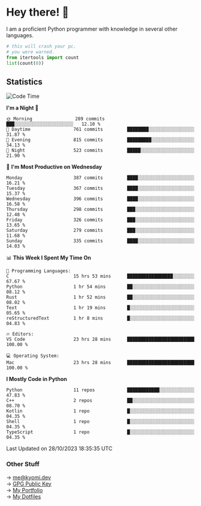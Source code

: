 # Hey there! 👋

I am a proficient Python programmer with knowledge in several other languages.

```py
# this will crash your pc.
# you were warned.
from itertools import count
list(count(0))
```

## Statistics
<!--START_SECTION:waka-->
![Code Time](http://img.shields.io/badge/Code%20Time-532%20hrs%2042%20mins-blue)

**I'm a Night 🦉** 

```text
🌞 Morning                289 commits         ███░░░░░░░░░░░░░░░░░░░░░░   12.10 % 
🌆 Daytime                761 commits         ████████░░░░░░░░░░░░░░░░░   31.87 % 
🌃 Evening                815 commits         █████████░░░░░░░░░░░░░░░░   34.13 % 
🌙 Night                  523 commits         █████░░░░░░░░░░░░░░░░░░░░   21.90 % 
```
📅 **I'm Most Productive on Wednesday** 

```text
Monday                   387 commits         ████░░░░░░░░░░░░░░░░░░░░░   16.21 % 
Tuesday                  367 commits         ████░░░░░░░░░░░░░░░░░░░░░   15.37 % 
Wednesday                396 commits         ████░░░░░░░░░░░░░░░░░░░░░   16.58 % 
Thursday                 298 commits         ███░░░░░░░░░░░░░░░░░░░░░░   12.48 % 
Friday                   326 commits         ███░░░░░░░░░░░░░░░░░░░░░░   13.65 % 
Saturday                 279 commits         ███░░░░░░░░░░░░░░░░░░░░░░   11.68 % 
Sunday                   335 commits         ████░░░░░░░░░░░░░░░░░░░░░   14.03 % 
```


📊 **This Week I Spent My Time On** 

```text
💬 Programming Languages: 
C                        15 hrs 53 mins      █████████████████░░░░░░░░   67.67 % 
Python                   1 hr 54 mins        ██░░░░░░░░░░░░░░░░░░░░░░░   08.12 % 
Rust                     1 hr 52 mins        ██░░░░░░░░░░░░░░░░░░░░░░░   08.02 % 
Text                     1 hr 19 mins        █░░░░░░░░░░░░░░░░░░░░░░░░   05.65 % 
reStructuredText         1 hr 8 mins         █░░░░░░░░░░░░░░░░░░░░░░░░   04.83 % 

🔥 Editors: 
VS Code                  23 hrs 28 mins      █████████████████████████   100.00 % 

💻 Operating System: 
Mac                      23 hrs 28 mins      █████████████████████████   100.00 % 
```

**I Mostly Code in Python** 

```text
Python                   11 repos            ████████████░░░░░░░░░░░░░   47.83 % 
C++                      2 repos             ██░░░░░░░░░░░░░░░░░░░░░░░   08.70 % 
Kotlin                   1 repo              █░░░░░░░░░░░░░░░░░░░░░░░░   04.35 % 
Shell                    1 repo              █░░░░░░░░░░░░░░░░░░░░░░░░   04.35 % 
TypeScript               1 repo              █░░░░░░░░░░░░░░░░░░░░░░░░   04.35 % 
```




 Last Updated on 28/10/2023 18:35:35 UTC
<!--END_SECTION:waka-->

### Other Stuff

→ [me@kyomi.dev](mailto:me@kyomi.dev)\
→ [GPG Public Key](https://github.com/bitterteriyaki.gpg)\
→ [My Portfolio](https://kyomi.dev)\
→ [My Dotfiles](https://github.com/bitterteriyaki/dotfiles)
